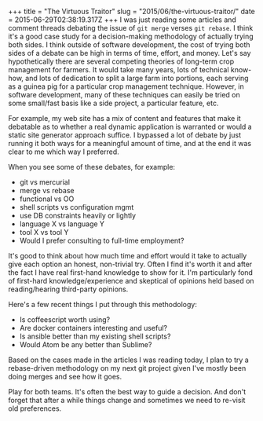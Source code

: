 +++
title = "The Virtuous Traitor"
slug = "2015/06/the-virtuous-traitor/"
date = 2015-06-29T02:38:19.317Z
+++
I was just reading some articles and comment threads debating the issue of `git merge` verses `git rebase`. I think it's a good case study for a decision-making methodology of actually trying both sides. I think outside of software development, the cost of trying both sides of a debate can be high in terms of time, effort, and money. Let's say hypothetically there are several competing theories of long-term crop management for farmers. It would take many years, lots of technical know-how, and lots of dedication to split a large farm into portions, each serving as a guinea pig for a particular crop management technique. However, in software development, many of these techniques can easily be tried on some small/fast basis like a side project, a particular feature, etc.

For example, my web site has a mix of content and features that make it debatable as to whether a real dynamic application is warranted or would a static site generator approach suffice. I bypassed a lot of debate by just running it both ways for a meaningful amount of time, and at the end it was clear to me which way I preferred.

When you see some of these debates, for example:

- git vs mercurial
- merge vs rebase
- functional vs OO
- shell scripts vs configuration mgmt
- use DB constraints heavily or lightly
- language X vs language Y
- tool X vs tool Y
- Would I prefer consulting to full-time employment?

It's good to think about how much time and effort would it take to actually give each option an honest, non-trivial try. Often I find it's worth it and after the fact I have real first-hand knowledge to show for it. I'm particularly fond of first-hard knowledge/experience and skeptical of opinions held based on reading/hearing third-party opinions.

Here's a few recent things I put through this methodology:

- Is coffeescript worth using?
- Are docker containers interesting and useful?
- Is ansible better than my existing shell scripts?
- Would Atom be any better than Sublime?

Based on the cases made in the articles I was reading today, I plan to try a rebase-driven methodology on my next git project given I've mostly been doing merges and see how it goes.

Play for both teams. It's often the best way to guide a decision. And don't forget that after a while things change and sometimes we need to re-visit old preferences.
